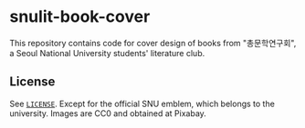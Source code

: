 # snulit-book-cover

This repository contains code for cover design of books from "총문학연구회", a Seoul National University students' literature club.

## License

See [`LICENSE`](./LICENSE). Except for the official SNU emblem, which belongs to the university. Images are CC0 and obtained at Pixabay.
